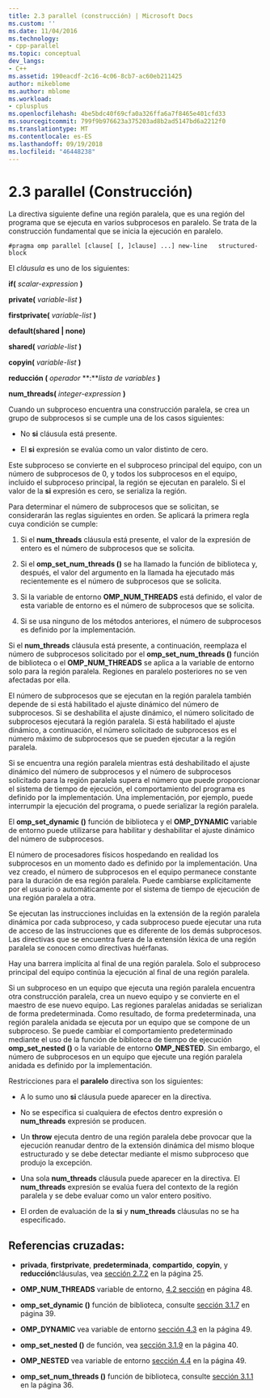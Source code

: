 ```yaml
---
title: 2.3 parallel (construcción) | Microsoft Docs
ms.custom: ''
ms.date: 11/04/2016
ms.technology:
- cpp-parallel
ms.topic: conceptual
dev_langs:
- C++
ms.assetid: 190eacdf-2c16-4c06-8cb7-ac60eb211425
author: mikeblome
ms.author: mblome
ms.workload:
- cplusplus
ms.openlocfilehash: 4be5bdc40f69cfa0a326ffa6a7f8465e401cfd33
ms.sourcegitcommit: 799f9b976623a375203ad8b2ad5147bd6a2212f0
ms.translationtype: MT
ms.contentlocale: es-ES
ms.lasthandoff: 09/19/2018
ms.locfileid: "46448238"
---
```

# <a name="23-parallel-construct"></a>2.3 parallel (Construcción)

La directiva siguiente define una región paralela, que es una región del programa que se ejecuta en varios subprocesos en paralelo. Se trata de la construcción fundamental que se inicia la ejecución en paralelo.

```
#pragma omp parallel [clause[ [, ]clause] ...] new-line   structured-block
```

El *cláusula* es uno de los siguientes:

**if(** *scalar-expression* **)**

**private(** *variable-list* **)**

**firstprivate(** *variable-list* **)**

**default(shared &#124; none)**

**shared(** *variable-list* **)**

**copyin(** *variable-list* **)**

**reducción (** *operador* **:***lista de variables* **)** 

**num_threads(** *integer-expression* **)**

Cuando un subproceso encuentra una construcción paralela, se crea un grupo de subprocesos si se cumple una de los casos siguientes:

- No **si** cláusula está presente.

- El **si** expresión se evalúa como un valor distinto de cero.

Este subproceso se convierte en el subproceso principal del equipo, con un número de subprocesos de 0, y todos los subprocesos en el equipo, incluido el subproceso principal, la región se ejecutan en paralelo. Si el valor de la **si** expresión es cero, se serializa la región.

Para determinar el número de subprocesos que se solicitan, se considerarán las reglas siguientes en orden. Se aplicará la primera regla cuya condición se cumple:

1. Si el **num_threads** cláusula está presente, el valor de la expresión de entero es el número de subprocesos que se solicita.

1. Si el **omp_set_num_threads ()** se ha llamado la función de biblioteca y, después, el valor del argumento en la llamada ha ejecutado más recientemente es el número de subprocesos que se solicita.

1. Si la variable de entorno **OMP_NUM_THREADS** está definido, el valor de esta variable de entorno es el número de subprocesos que se solicita.

1. Si se usa ninguno de los métodos anteriores, el número de subprocesos es definido por la implementación.

Si el **num_threads** cláusula está presente, a continuación, reemplaza el número de subprocesos solicitado por el **omp_set_num_threads ()** función de biblioteca o el **OMP_NUM_THREADS** se aplica a la variable de entorno solo para la región paralela. Regiones en paralelo posteriores no se ven afectadas por ella.

El número de subprocesos que se ejecutan en la región paralela también depende de si está habilitado el ajuste dinámico del número de subprocesos. Si se deshabilita el ajuste dinámico, el número solicitado de subprocesos ejecutará la región paralela. Si está habilitado el ajuste dinámico, a continuación, el número solicitado de subprocesos es el número máximo de subprocesos que se pueden ejecutar a la región paralela.

Si se encuentra una región paralela mientras está deshabilitado el ajuste dinámico del número de subprocesos y el número de subprocesos solicitado para la región paralela supera el número que puede proporcionar el sistema de tiempo de ejecución, el comportamiento del programa es definido por la implementación. Una implementación, por ejemplo, puede interrumpir la ejecución del programa, o puede serializar la región paralela.

El **omp_set_dynamic ()** función de biblioteca y el **OMP_DYNAMIC** variable de entorno puede utilizarse para habilitar y deshabilitar el ajuste dinámico del número de subprocesos.

El número de procesadores físicos hospedando en realidad los subprocesos en un momento dado es definido por la implementación. Una vez creado, el número de subprocesos en el equipo permanece constante para la duración de esa región paralela. Puede cambiarse explícitamente por el usuario o automáticamente por el sistema de tiempo de ejecución de una región paralela a otra.

Se ejecutan las instrucciones incluidas en la extensión de la región paralela dinámica por cada subproceso, y cada subproceso puede ejecutar una ruta de acceso de las instrucciones que es diferente de los demás subprocesos. Las directivas que se encuentra fuera de la extensión léxica de una región paralela se conocen como directivas huérfanas.

Hay una barrera implícita al final de una región paralela. Solo el subproceso principal del equipo continúa la ejecución al final de una región paralela.

Si un subproceso en un equipo que ejecuta una región paralela encuentra otra construcción paralela, crea un nuevo equipo y se convierte en el maestro de ese nuevo equipo. Las regiones paralelas anidadas se serializan de forma predeterminada. Como resultado, de forma predeterminada, una región paralela anidada se ejecuta por un equipo que se compone de un subproceso. Se puede cambiar el comportamiento predeterminado mediante el uso de la función de biblioteca de tiempo de ejecución **omp_set_nested ()** o la variable de entorno **OMP_NESTED**. Sin embargo, el número de subprocesos en un equipo que ejecute una región paralela anidada es definido por la implementación.

Restricciones para el **paralelo** directiva son los siguientes:

- A lo sumo uno **si** cláusula puede aparecer en la directiva.

- No se especifica si cualquiera de efectos dentro expresión o **num_threads** expresión se producen.

- Un **throw** ejecuta dentro de una región paralela debe provocar que la ejecución reanudar dentro de la extensión dinámica del mismo bloque estructurado y se debe detectar mediante el mismo subproceso que produjo la excepción.

- Una sola **num_threads** cláusula puede aparecer en la directiva. El **num_threads** expresión se evalúa fuera del contexto de la región paralela y se debe evaluar como un valor entero positivo.

- El orden de evaluación de la **si** y **num_threads** cláusulas no se ha especificado.

## <a name="cross-references"></a>Referencias cruzadas:

- **privada**, **firstprivate**, **predeterminada**, **compartido**, **copyin**, y **reducción**cláusulas, vea [sección 2.7.2](../../parallel/openmp/2-7-2-data-sharing-attribute-clauses.md) en la página 25.

- **OMP_NUM_THREADS** variable de entorno, [4.2 sección](../../parallel/openmp/4-2-omp-num-threads.md) en página 48.

- **omp_set_dynamic ()** función de biblioteca, consulte [sección 3.1.7](../../parallel/openmp/3-1-7-omp-set-dynamic-function.md) en página 39.

- **OMP_DYNAMIC** vea variable de entorno [sección 4.3](../../parallel/openmp/4-3-omp-dynamic.md) en la página 49.

- **omp_set_nested ()** de función, vea [sección 3.1.9](../../parallel/openmp/3-1-9-omp-set-nested-function.md) en la página 40.

- **OMP_NESTED** vea variable de entorno [sección 4.4](../../parallel/openmp/4-4-omp-nested.md) en la página 49.

- **omp_set_num_threads ()** función de biblioteca, consulte [sección 3.1.1](../../parallel/openmp/3-1-1-omp-set-num-threads-function.md) en la página 36.